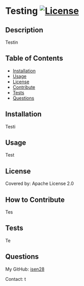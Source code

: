 
# Testing [![License](https://img.shields.io/badge/License-Apache_2.0-blue.svg)](https://opensource.org/licenses/Apache-2.0)
## Description
    
Testin
## Table of Contents
    
- [Installation](#installation)
- [Usage](#usage)
- [License](#license)
- [Contribute](#how-to-contribute)
- [Tests](#tests)
- [Questions](#questions)
    
## Installation
    
Testi
    
## Usage
    
Test
    
    
## License
    
Covered by: Apache License 2.0
    
## How to Contribute
    
Tes
    
## Tests
    
Te
    
## Questions
    
My GitHub: [isen28](https://github.com/isen28)
    
Contact: t